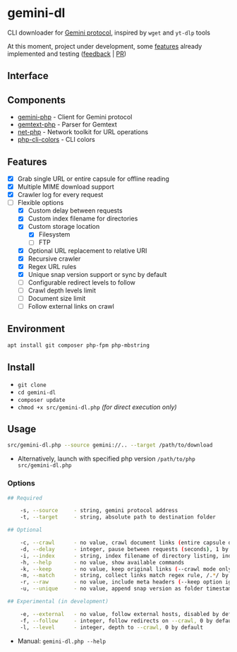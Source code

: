 # gemini-dl

CLI downloader for [Gemini protocol](https://geminiprotocol.net), inspired by `wget` and `yt-dlp` tools

At this moment, project under development, some [features](#features) already implemented and testing ([feedback](https://github.com/YGGverse/gemini-dl/issues) | [PR](https://github.com/YGGverse/gemini-dl/pull))

## Interface

## Components

* [gemini-php](https://github.com/YGGverse/gemini-php) - Client for Gemini protocol
* [gemtext-php](https://github.com/YGGverse/gemtext-php) - Parser for Gemtext
* [net-php](https://github.com/YGGverse/net-php) - Network toolkit for URL operations
* [php-cli-colors](https://github.com/mikeerickson/php-cli-colors) - CLI colors

## Features

* [x] Grab single URL or entire capsule for offline reading
* [x] Multiple MIME download support
* [x] Crawler log for every request
* [ ] Flexible options
  * [x] Custom delay between requests
  * [x] Custom index filename for directories
  * [x] Custom storage location
    * [x] Filesystem
    * [ ] FTP
  * [x] Optional URL replacement to relative URI
  * [x] Recursive crawler
  * [x] Regex URL rules
  * [x] Unique snap version support or sync by default
  * [ ] Configurable redirect levels to follow
  * [ ] Crawl depth levels limit
  * [ ] Document size limit
  * [ ] Follow external links on crawl

## Environment

``` bash
apt install git composer php-fpm php-mbstring
```

## Install

* `git clone`
* `cd gemini-dl`
* `composer update`
* `chmod +x src/gemini-dl.php` _(for direct execution only)_

## Usage

``` bash
src/gemini-dl.php --source gemini://.. --target /path/to/download
```

* Alternatively, launch with specified php version `/path/to/php src/gemini-dl.php`

### Options

``` bash
## Required

    -s, --source     - string, gemini protocol address
    -t, --target     - string, absolute path to destination folder

## Optional

    -c, --crawl      - no value, crawl document links (entire capsule download), disabled by default
    -d, --delay      - integer, pause between requests (seconds), 1 by default
    -i, --index      - string, index filename of directory listing, index.gmi by default
    -h, --help       - no value, show available commands
    -k, --keep       - no value, keep original links (--crawl mode only), disabled by default
    -m, --match      - string, collect links match regex rule, /.*/ by default
    -r, --raw        - no value, include meta headers (--keep option ignored), disabled by default
    -u, --unique     - no value, append snap version as folder timestamp, disabled by default

## Experimental (in development)

    -e, --external   - no value, follow external hosts, disabled by default
    -f, --follow     - integer, follow redirects on --crawl, 0 by default
    -l, --level      - integer, depth to --crawl, 0 by default
```

* Manual: `gemini-dl.php --help`